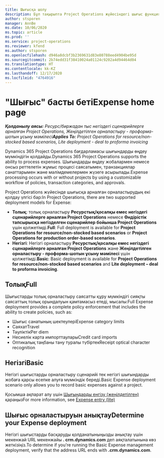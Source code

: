 ```yaml
---
title: Шығысқа шолу
description: Бұл тақырыпта Project Operations жүйесіндегі шығыс функциясы туралы ақпарат берілген.
author: stsporen
manager: AnnBe
ms.date: 10/06/2020
ms.topic: article
ms.prod: ''
ms.service: project-operations
ms.reviewer: kfend
ms.author: stsporen
ms.openlocfilehash: d946a8dcbf3b2369631d83e80788eed4904be95d
ms.sourcegitcommit: 2b74edd31f38410024a01124c9202a4d94464d04
ms.translationtype: HT
ms.contentlocale: kk-KZ
ms.lasthandoff: 12/17/2020
ms.locfileid: "4764916"
---
```

# <a name="expense-home-page"></a><span data-ttu-id="fb2c3-103">"Шығыс" басты беті</span><span class="sxs-lookup"><span data-stu-id="fb2c3-103">Expense home page</span></span>

<span data-ttu-id="fb2c3-104">_**Қолданылу аясы:** Ресурс/биржадан тыс негіздегі сценарийлерге арналған Project Operations, Жеңілдетілген орналастыру - проформа-шотын ұсыну мәмілесі_</span><span class="sxs-lookup"><span data-stu-id="fb2c3-104">_**Applies To:** Project Operations for resource/non-stocked based scenarios, Lite deployment - deal to proforma invoicing_</span></span>


<span data-ttu-id="fb2c3-105">Dynamics 365 Project Operations бағдарламасы шығындарды өңдеу мүмкіндігін қолдайды.</span><span class="sxs-lookup"><span data-stu-id="fb2c3-105">Dynamics 365 Project Operations supports the ability to process expenses.</span></span> <span data-ttu-id="fb2c3-106">Шығындарды өңдеу жобалармен немесе онсыз реттелетін жұмыс процесі саясатымен, транзакциялар санаттарымен және мәлімдемелермен жүзеге асырылады.</span><span class="sxs-lookup"><span data-stu-id="fb2c3-106">Expense processing occurs with or without projects by using a customizable workflow of policies, transaction categories, and approvals.</span></span>

<span data-ttu-id="fb2c3-107">Project Operations жүйесінде шығысқа арналған орналастырудың екі қолдау үлгісі бар:</span><span class="sxs-lookup"><span data-stu-id="fb2c3-107">In Project Operations, there are two supported deployment models for Expense:</span></span> 

- <span data-ttu-id="fb2c3-108">**Толық**: толық орналастыру **Ресурстық/қосалқы емес негіздегі сценарийлерге арналған Project Operations** немесе **Өндірістік тапсырысқа негізделген сценарийлер бойынша Project Operations** үшін қолжетімді.</span><span class="sxs-lookup"><span data-stu-id="fb2c3-108">**Full**: Full deployment is available for **Project Operations for resource/non-stocked based scenarios** or **Project Operations for production order-based scenarios**.</span></span>
- <span data-ttu-id="fb2c3-109">**Негізгі**: Негізгі орналастыру **Ресурстық/қосалқы емес негіздегі сценарийлерге арналған Project Operations** және **Жеңілдетілген орналастыру - проформа-шотын ұсыну мәмілесі** үшін қолжетімді.</span><span class="sxs-lookup"><span data-stu-id="fb2c3-109">**Basic**: Basic deployment is available for **Project Operations for resource/non-stocked based scenarios** and **Lite deployment – deal to proforma invoicing**.</span></span>

## <a name="full"></a><span data-ttu-id="fb2c3-110">Толық</span><span class="sxs-lookup"><span data-stu-id="fb2c3-110">Full</span></span> 
<span data-ttu-id="fb2c3-111">Шығыстарды толық орналастыру саясатты құру мүмкіндігі сияқты саясаттың толық орындалуын қамтамасыз етеді, мысалы:</span><span class="sxs-lookup"><span data-stu-id="fb2c3-111">Full Expense deployment provides a complete policy enforcement that includes the ability to create policies, such as:</span></span>

  - <span data-ttu-id="fb2c3-112">Шығыс санатының шектеулері</span><span class="sxs-lookup"><span data-stu-id="fb2c3-112">Expense category limits</span></span>
  - <span data-ttu-id="fb2c3-113">Саяхат</span><span class="sxs-lookup"><span data-stu-id="fb2c3-113">Travel</span></span>
  - <span data-ttu-id="fb2c3-114">Тәуліктік</span><span class="sxs-lookup"><span data-stu-id="fb2c3-114">Per diem</span></span>
  - <span data-ttu-id="fb2c3-115">Несиелік карта импорттаулары</span><span class="sxs-lookup"><span data-stu-id="fb2c3-115">Credit card imports</span></span>
  - <span data-ttu-id="fb2c3-116">Оптикалық таңбаны тану туралы түбіртек</span><span class="sxs-lookup"><span data-stu-id="fb2c3-116">Receipt optical character recognition</span></span>

## <a name="basic"></a><span data-ttu-id="fb2c3-117">Негізгі</span><span class="sxs-lookup"><span data-stu-id="fb2c3-117">Basic</span></span> 
<span data-ttu-id="fb2c3-118">Негізгі шығыстарды орналастыру сценарийі тек негізгі шығындарды жобаға қарсы есепке алуға мүмкіндік береді.</span><span class="sxs-lookup"><span data-stu-id="fb2c3-118">Basic Expense deployment scenario only allows you to record basic expenses against a project.</span></span> 

<span data-ttu-id="fb2c3-119">Қосымша ақпарат алу үшін [Шығындарды енгізу (жеңілдетілген)](basic-expense.md) қараңыз</span><span class="sxs-lookup"><span data-stu-id="fb2c3-119">For more information, see [Expense entry (lite)](basic-expense.md)</span></span>

## <a name="determine-your-expense-deployment"></a><span data-ttu-id="fb2c3-120">Шығыс орналастыруын анықтау</span><span class="sxs-lookup"><span data-stu-id="fb2c3-120">Determine your Expense deployment</span></span>
<span data-ttu-id="fb2c3-121">Негізгі шығыстарды басқаруды қолданатыныңызды анықтау үшін мекенжай URL мекенжайы **. crm.dynamics.com** деп аяқталатынына көз жеткізіңіз.</span><span class="sxs-lookup"><span data-stu-id="fb2c3-121">To determine if you're running the Basic Expense management deployment, verify that the address URL ends with **.crm.dynamics.com**.</span></span> 
